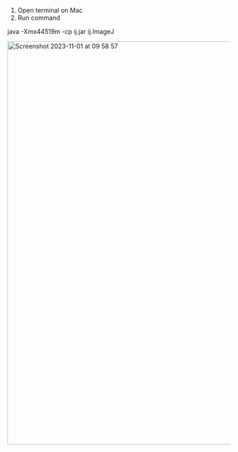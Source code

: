 1. Open terminal on Mac
2. Run  command

java -Xmx44519m -cp ij.jar ij.ImageJ


<img width="909" alt="Screenshot 2023-11-01 at 09 58 57" src="https://github.com/jamesfloatingmarket1508/Uni_Nott_ImageJMan/assets/102359857/cbfdbea5-8705-4e73-8e24-759da20b29fb">
